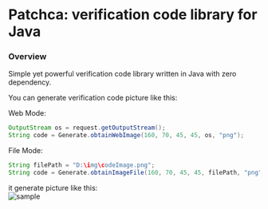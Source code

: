 #   Patchca: verification code library for Java

### Overview

Simple yet powerful verification code library written in Java with zero dependency.

You can generate verification code picture like this:

Web Mode:
```java
OutputStream os = request.getOutputStream();
String code = Generate.obtainWebImage(160, 70, 45, 45, os, "png");
```

File Mode:
```java
String filePath = "D:\img\codeImage.png";
String code = Generate.obtainImageFile(160, 70, 45, 45, filePath, "png");
```

it generate picture like this:    
![sample](https://oss.myann.cn/static/img/github/codeImage.png)

